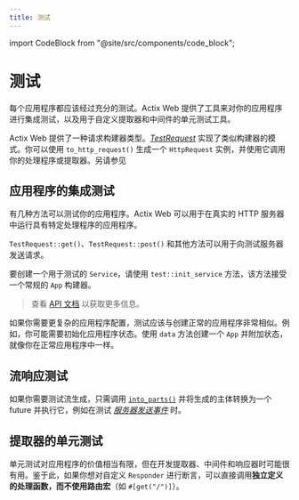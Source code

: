 ```yaml
---
title: 测试
---
```


import CodeBlock from "@site/src/components/code_block";

# 测试

每个应用程序都应该经过充分的测试。Actix Web 提供了工具来对你的应用程序进行集成测试，以及用于自定义提取器和中间件的单元测试工具。

Actix Web 提供了一种请求构建器类型。[_TestRequest_][testrequest] 实现了类似构建器的模式。你可以使用 `to_http_request()` 生成一个 `HttpRequest` 实例，并使用它调用你的处理程序或提取器。另请参见

## 应用程序的集成测试

有几种方法可以测试你的应用程序。Actix Web 可以用于在真实的 HTTP 服务器中运行具有特定处理程序的应用程序。

`TestRequest::get()`、`TestRequest::post()` 和其他方法可以用于向测试服务器发送请求。

要创建一个用于测试的 `Service`，请使用 `test::init_service` 方法，该方法接受一个常规的 `App` 构建器。

> 查看 [API 文档][actixdocs] 以获取更多信息。

<CodeBlock example="testing" file="integration_one.rs" section="integration-one" />

如果你需要更复杂的应用程序配置，测试应该与创建正常的应用程序非常相似。例如，你可能需要初始化应用程序状态。使用 `data` 方法创建一个 `App` 并附加状态，就像你在正常应用程序中一样。

<CodeBlock example="testing" file="integration_two.rs" section="integration-two" />

## 流响应测试

如果你需要测试流生成，只需调用 [`into_parts()`][resintoparts] 并将生成的主体转换为一个 future 并执行它，例如在测试 [_服务器发送事件_][serversentevents] 时。

<CodeBlock example="testing" file="stream_response.rs" section="stream-response" />

## 提取器的单元测试

单元测试对应用程序的价值相当有限，但在开发提取器、中间件和响应器时可能很有用。鉴于此，如果你想对自定义 `Responder` 进行断言，可以直接调用**独立定义的处理函数，而不使用路由宏**（如 `#[get("/")]`）。

<CodeBlock example="testing" file="main.rs" section="unit-tests" />

[serversentevents]: https://developer.mozilla.org/en-US/docs/Web/API/Server-sent_events/Using_server-sent_events
[resintoparts]: https://docs.rs/actix-web/4/actix_web/struct.HttpResponse.html#method.into_parts
[actixdocs]: https://docs.rs/actix-web/4/actix_web/test/index.html
[testrequest]: https://docs.rs/actix-web/4/actix_web/test/struct.TestRequest.html

